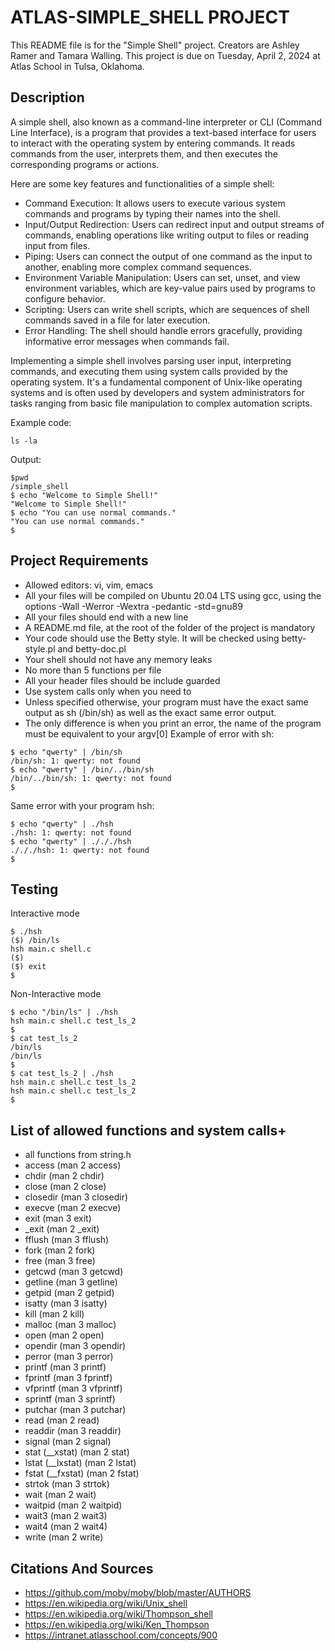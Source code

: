 # ATLAS-SIMPLE_SHELL PROJECT
This README file is for the "Simple Shell" project. Creators are Ashley Ramer and Tamara Walling. This project is due on Tuesday, April 2, 2024 at Atlas School in Tulsa, Oklahoma.

## Description
A simple shell, also known as a command-line interpreter or CLI (Command Line Interface), is a program that provides a text-based interface for users to interact with the operating system by entering commands. It reads commands from the user, interprets them, and then executes the corresponding programs or actions.

Here are some key features and functionalities of a simple shell:
+ Command Execution: It allows users to execute various system commands and programs by typing their names into the shell.
+ Input/Output Redirection: Users can redirect input and output streams of commands, enabling operations like writing output to files or reading input from files.
+ Piping: Users can connect the output of one command as the input to another, enabling more complex command sequences.
+ Environment Variable Manipulation: Users can set, unset, and view environment variables, which are key-value pairs used by programs to configure behavior.
+ Scripting: Users can write shell scripts, which are sequences of shell commands saved in a file for later execution.
+ Error Handling: The shell should handle errors gracefully, providing informative error messages when commands fail.

Implementing a simple shell involves parsing user input, interpreting commands, and executing them using system calls provided by the operating system. It's a fundamental component of Unix-like operating systems and is often used by developers and system administrators for tasks ranging from basic file manipulation to complex automation scripts.

Example code:
```
ls -la
```

Output:
```
$pwd
/simple_shell
$ echo "Welcome to Simple Shell!"
"Welcome to Simple Shell!"
$ echo "You can use normal commands."
"You can use normal commands."
$
```

## Project Requirements
+ Allowed editors: vi, vim, emacs
+ All your files will be compiled on Ubuntu 20.04 LTS using gcc, using the options -Wall -Werror -Wextra -pedantic -std=gnu89
+ All your files should end with a new line
+ A README.md file, at the root of the folder of the project is mandatory
+ Your code should use the Betty style. It will be checked using betty-style.pl and betty-doc.pl
+ Your shell should not have any memory leaks
+ No more than 5 functions per file
+ All your header files should be include guarded
+ Use system calls only when you need to
+ Unless specified otherwise, your program must have the exact same output as sh (/bin/sh) as well as the exact same error output.
+ The only difference is when you print an error, the name of the program must be equivalent to your argv[0]
	Example of error with sh:
```
$ echo "qwerty" | /bin/sh
/bin/sh: 1: qwerty: not found
$ echo "qwerty" | /bin/../bin/sh
/bin/../bin/sh: 1: qwerty: not found
$
```
Same error with your program hsh:
```
$ echo "qwerty" | ./hsh
./hsh: 1: qwerty: not found
$ echo "qwerty" | ./././hsh
./././hsh: 1: qwerty: not found
$
```
## Testing
Interactive mode
```
$ ./hsh
($) /bin/ls
hsh main.c shell.c
($)
($) exit
$
```

Non-Interactive mode
```
$ echo "/bin/ls" | ./hsh
hsh main.c shell.c test_ls_2
$
$ cat test_ls_2
/bin/ls
/bin/ls
$
$ cat test_ls_2 | ./hsh
hsh main.c shell.c test_ls_2
hsh main.c shell.c test_ls_2
$
```

## List of allowed functions and system calls+
+ all functions from string.h
+ access (man 2 access)
+ chdir (man 2 chdir)
+ close (man 2 close)
+ closedir (man 3 closedir)
+ execve (man 2 execve)
+ exit (man 3 exit)
+ _exit (man 2 _exit)
+ fflush (man 3 fflush)
+ fork (man 2 fork)
+ free (man 3 free)
+ getcwd (man 3 getcwd)
+ getline (man 3 getline)
+ getpid (man 2 getpid)
+ isatty (man 3 isatty)
+ kill (man 2 kill)
+ malloc (man 3 malloc)
+ open (man 2 open)
+ opendir (man 3 opendir)
+ perror (man 3 perror)
+ printf (man 3 printf)
+ fprintf (man 3 fprintf)
+ vfprintf (man 3 vfprintf)
+ sprintf (man 3 sprintf)
+ putchar (man 3 putchar)
+ read (man 2 read)
+ readdir (man 3 readdir)
+ signal (man 2 signal)
+ stat (__xstat) (man 2 stat)
+ lstat (__lxstat) (man 2 lstat)
+ fstat (__fxstat) (man 2 fstat)
+ strtok (man 3 strtok)
+ wait (man 2 wait)
+ waitpid (man 2 waitpid)
+ wait3 (man 2 wait3)
+ wait4 (man 2 wait4)
+ write (man 2 write)

## Citations And Sources
+ https://github.com/moby/moby/blob/master/AUTHORS
+ https://en.wikipedia.org/wiki/Unix_shell
+ https://en.wikipedia.org/wiki/Thompson_shell
+ https://en.wikipedia.org/wiki/Ken_Thompson
+ https://intranet.atlasschool.com/concepts/900 
